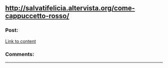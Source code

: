 ## http://salvatifelicia.altervista.org/come-cappuccetto-rosso/

### Post:

[Link to content](http://salvatifelicia.altervista.org/come-cappuccetto-rosso/)

### Comments:

---

